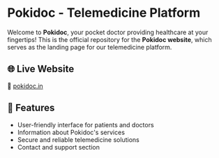 # Pokidoc - Telemedicine Platform

Welcome to **Pokidoc**, your pocket doctor providing healthcare at your fingertips! This is the official repository for the **Pokidoc website**, which serves as the landing page for our telemedicine platform.

## 🌐 Live Website
🔗 [pokidoc.in
](https://pokidoc.in/)
## 📌 Features
- User-friendly interface for patients and doctors
- Information about Pokidoc's services
- Secure and reliable telemedicine solutions
- Contact and support section
